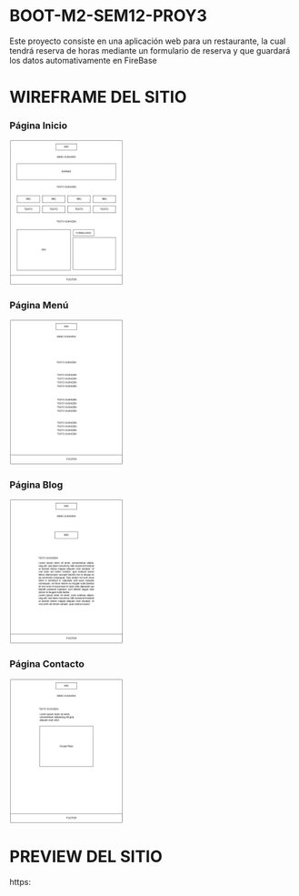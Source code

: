 # BOOT-M2-SEM12-PROY3

Este proyecto consiste en una aplicación web para un restaurante, la cual tendrá reserva de horas mediante un formulario de reserva 
y que guardará los datos automativamente en FireBase


# WIREFRAME DEL SITIO
### Página Inicio
<img src="/src/assets/wireframe-sushizen.png" width="200">

### Página Menú
<img src="/src/assets/wireframe-sushizen2.png" width="200">

### Página Blog
<img src="/src/assets/wireframe-sushizen3.png" width="200">

### Página Contacto
<img src="/src/assets/wireframe-sushizen4.png" width="200">


# PREVIEW DEL SITIO
https:
